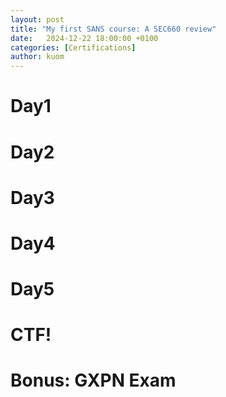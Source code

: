 ```yaml
---
layout: post
title: "My first SANS course: A SEC660 review"
date:   2024-12-22 18:00:00 +0100
categories: [Certifications]
author: kuom
---
```


# Day1

# Day2

# Day3

# Day4

# Day5

# CTF!

# Bonus: GXPN Exam